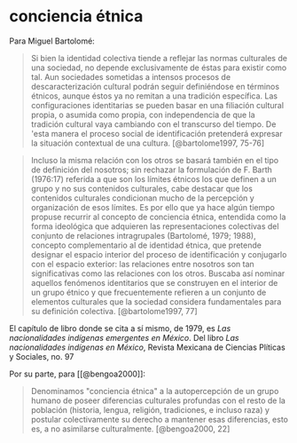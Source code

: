 # conciencia étnica
Para Miguel Bartolomé:

> Si bien la identidad colectiva tiende a reflejar las normas culturales de una sociedad, no depende exclusivamente de éstas para existir como tal. Aun sociedades sometidas a intensos procesos de descaracterización cultural podrán seguir definiéndose en términos étnicos, aunque éstos ya no remitan a una tradición específica. Las configuraciones identitarias se pueden basar en una filiación cultural propia, o asumida como propia, con independencia de que la tradición cultural vaya cambiando con el transcurso del tiempo. De 'esta manera el proceso social de identificación pretenderá expresar la situación contextual de una cultura. [@bartolome1997, 75-76]

> Incluso la misma relación con los otros se basará también en el tipo de definición del nosotros; sin rechazar la formulación de F. Barth (1976:17) referida a que son los límites étnicos los que definen a un grupo y no sus contenidos culturales, cabe destacar que los contenidos culturales condicionan mucho de la percepción y organización de esos límites. Es por ello que ya hace algún tiempo propuse recurrir al concepto de conciencia étnica, entendida como la forma ideológica que adquieren las representaciones colectivas del conjunto de relaciones intragrupales (Bartolomé, 1979; 1988), concepto complementario al de identidad étnica, que pretende designar el espacio interior del proceso de identificación y conjugarlo con el espacio exterior: las relaciones entre nosotros son tan significativas como las relaciones con los otros. Buscaba así nominar aquellos fenómenos identitarios que se construyen en el interior de un grupo étnico y que frecuentemente refieren a un conjunto de elementos culturales que la sociedad considera fundamentales para su definición colectiva. [@bartolome1997, 77]

El capítulo de libro donde se cita a sí mismo, de 1979, es *Las nacionalidades indígenas emergentes en México*. Del libro *Las nacionalidades indígenas en México*, Revista Mexicana de Ciencias Plíticas y Sociales, no. 97

Por su parte, para [[@bengoa2000]]: 

> Denominamos "conciencia étnica" a la autopercepción de un grupo humano de poseer diferencias culturales profundas con el resto de la población (historia, lengua, religión, tradiciones, e incluso raza) y postular colectivamente su derecho a mantener esas diferencias, esto es, a no asimilarse culturalmente. [@bengoa2000, 22]
